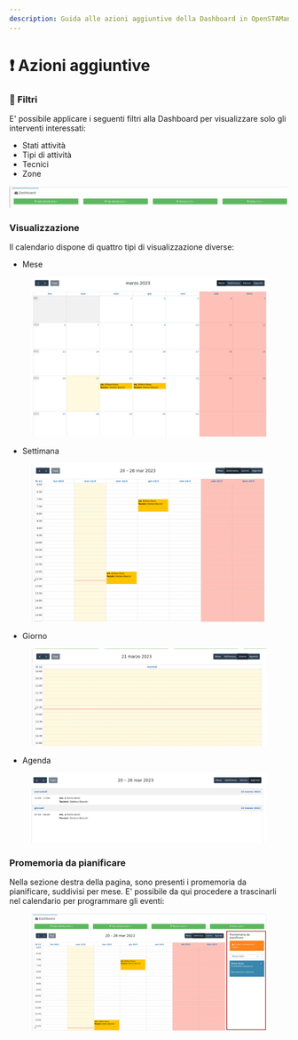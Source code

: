 ```yaml
---
description: Guida alle azioni aggiuntive della Dashboard in OpenSTAManager
---
```


# ❗ Azioni aggiuntive

### 🔦 Filtri

E' possibile applicare i seguenti filtri alla Dashboard per visualizzare solo gli interventi interessati:

* Stati attività
* Tipi di attività
* Tecnici
* Zone

![](<../../../.gitbook/assets/immagine (121).png>)

### Visualizzazione

Il calendario dispone di quattro tipi di visualizzazione diverse:

* Mese

<figure><img src="../../../.gitbook/assets/immagine (46).png" alt=""><figcaption></figcaption></figure>

* Settimana

<figure><img src="../../../.gitbook/assets/immagine (55).png" alt=""><figcaption></figcaption></figure>

* Giorno

<figure><img src="../../../.gitbook/assets/immagine (52).png" alt=""><figcaption></figcaption></figure>

* Agenda

<figure><img src="../../../.gitbook/assets/immagine (51).png" alt=""><figcaption></figcaption></figure>

### Promemoria da pianificare

Nella sezione destra della pagina, sono presenti i promemoria da pianificare, suddivisi per mese. E' possibile da qui procedere a trascinarli nel calendario per programmare gli eventi:

<figure><img src="../../../.gitbook/assets/immagine (45).png" alt=""><figcaption></figcaption></figure>
